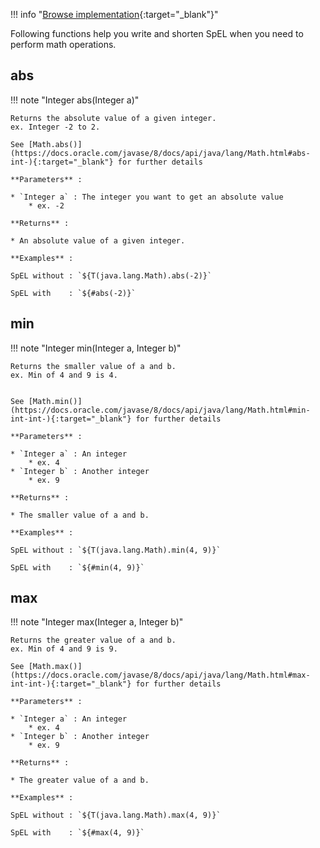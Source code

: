<!--
  ~ SPDX-FileCopyrightText: 2017-2024 Enedis
  ~
  ~ SPDX-License-Identifier: Apache-2.0
  ~
-->

!!! info "[Browse implementation](https://github.com/Enedis-OSS/chutney/blob/main/chutney/action-impl/src/main/java/com/chutneytesting/action/function/MathFunctions.java){:target="_blank"}"

Following functions help you write and shorten SpEL when you need to perform math operations.

## abs

!!! note "Integer abs(Integer a)"

    Returns the absolute value of a given integer.  
    ex. Integer -2 to 2.

    See [Math.abs()](https://docs.oracle.com/javase/8/docs/api/java/lang/Math.html#abs-int-){:target="_blank"} for further details

    **Parameters** :

    * `Integer a` : The integer you want to get an absolute value
        * ex. -2

    **Returns** :

    * An absolute value of a given integer.

    **Examples** :

    SpEL without : `${T(java.lang.Math).abs(-2)}`

    SpEL with    : `${#abs(-2)}`

## min

!!! note "Integer min(Integer a, Integer b)"

    Returns the smaller value of a and b.  
    ex. Min of 4 and 9 is 4.


    See [Math.min()](https://docs.oracle.com/javase/8/docs/api/java/lang/Math.html#min-int-int-){:target="_blank"} for further details

    **Parameters** :

    * `Integer a` : An integer
        * ex. 4
    * `Integer b` : Another integer
        * ex. 9

    **Returns** :

    * The smaller value of a and b.

    **Examples** :

    SpEL without : `${T(java.lang.Math).min(4, 9)}`

    SpEL with    : `${#min(4, 9)}`

## max

!!! note "Integer max(Integer a, Integer b)"

    Returns the greater value of a and b.  
    ex. Min of 4 and 9 is 9.

    See [Math.max()](https://docs.oracle.com/javase/8/docs/api/java/lang/Math.html#max-int-int-){:target="_blank"} for further details

    **Parameters** :

    * `Integer a` : An integer
        * ex. 4
    * `Integer b` : Another integer
        * ex. 9

    **Returns** :

    * The greater value of a and b.

    **Examples** :

    SpEL without : `${T(java.lang.Math).max(4, 9)}`

    SpEL with    : `${#max(4, 9)}`
